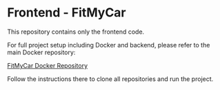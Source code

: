 # Frontend - FitMyCar

This repository contains only the frontend code.

For full project setup including Docker and backend, please refer to the main Docker repository:

[FitMyCar Docker Repository](https://github.com/ahmedbrs1993/fitmycar-docker)

Follow the instructions there to clone all repositories and run the project.
